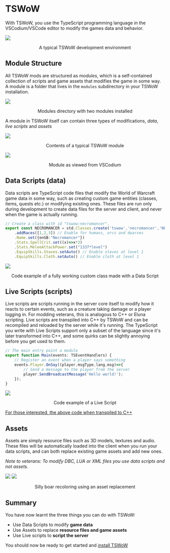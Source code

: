 # TSWoW

With TSWoW, you use the TypeScript programming language in the VSCodium/VSCode editor to modify the games data and behavior.

![](tswow-layout.png)
<center>A typical TSWoW development environment</center>

## Module Structure
All TSWoW mods are structured as _modules_, which is a self-contained collection of scripts and game assets that modifies the game in some way. A module is a folder that lives in the `modules` subdirectory in your TSWoW installation.

![](modules.png)
<center> Modules directory with two modules installed </center>

A module in TSWoW itself can contain three types of modifications, _data_, _live scripts_ and _assets_

![](module-contents.png)
<center>Contents of a typical TSWoW module</center>

![](module-vscodium.png)

<center>Module as viewed from VSCodium</center>

## Data Scripts (data)

Data scripts are TypeScript code files that modify the World of Warcraft game data in some way, such as creating custom game entities (classes, items, quests etc.) or modifying existing ones. These files are run only during development to create data files for the server and client, and never when the game is actually running.

```ts
// Create a class with id "tswow:necromancer".
export const NECROMANCER = std.Classes.create('tswow','necromancer','NECROMANCER',8)
    .addRaces([1,2,3]) // Enable for humans, orcs and dwarves
    .Name.set({enGB:"Necromancer"}) 
    .Stats.SpellCrit.set((x)=>x*2) 
    .Stats.MeleeAttackPower.set("1337*level") 
    .EquipSkills.Staves.setAuto() // Enable staves at level 1
    .EquipSkills.Cloth.setAuto() // Enable cloth at level 1
```

![](custom-class.png)

<center> Code example of a fully working custom class made with a Data Script</center>

## Live Scripts (scripts)

Live scripts are scripts running in the server core itself to modify how it reacts to certain events, such as a creature taking damage or a player logging in. For modding veterans, this is analogous to C++ or Eluna scripting. Live scripts are transpiled into C++ by TSWoW and can be recompiled and reloaded by the server while it's running. The TypeScript you write with Live Scripts support only a subset of the language since it's later transformed into C++, and some quirks can be slightly annoying before you get used to them.

```ts
// The main entry point a module
export function Main(events: TSEventHandlers) {
    // Register an event when a player says something
    events.Player.OnSay((player,msgType,lang,msg)=>{
        // Send a message to the player from the server
        player.SendBroadcastMessage('Hello world!');
    });
}
```
![](live-script.png)

<center> Code example of a Live Script </center>

[For those interested, the above code when transpiled to C++]()

## Assets

Assets are simply resource files such as 3D models, textures and audio. These files will be automatically loaded into the client when you run your data scripts, and can both replace existing game assets and add new ones.

_Note to veterans: To modify DBC, LUA or XML files you use data scripts and not assets._

![](boar-file.png)
![](boar-ingame.png)
<center> Silly boar recoloring using an asset replacement </center>

## Summary

You have now learnt the three things you can do with TSWoW:
- Use Data Scripts to modify **game data**
- Use Assets to replace **resource files and game assets**
- Use Live scripts to **script the server**

You should now be ready to get started and [install TSWoW]()